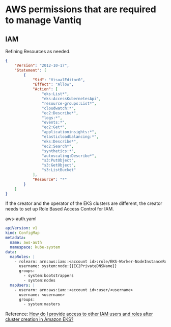 # AWS permissions that are required to manage Vantiq

## IAM
Refining Resources as needed.  
```json
{
    "Version": "2012-10-17",
    "Statement": [
        {
            "Sid": "VisualEditor0",
            "Effect": "Allow",
            "Action": [
                "eks:List*",
                "eks:AccessKubernetesApi",
                "resource-groups:List*",
                "cloudwatch:*",
                "ec2:Describe*",
                "logs:*",
                "events:*",
                "ec2:Get*",
                "applicationinsights:*",
                "elasticloadbalancing:*",
                "eks:Describe*",
                "ec2:Search*",
                "synthetics:*",
                "autoscaling:Describe*",
                "s3:PutObject",
                "s3:GetObject",
                "s3:ListBucket"
            ],
            "Resource": "*"
        }
    ]
}
```
If the creator and the operator of the EKS clusters are different, the creator needs to set up Role Based Access Control for IAM.  

aws-auth.yaml

```yaml
apiVersion: v1
kind: ConfigMap
metadata:
  name: aws-auth
  namespace: kube-system
data:
  mapRoles: |
    - rolearn: arn:aws:iam::<account id>:role/EKS-Worker-NodeInstanceRole-<role id>   
      username: system:node:{{EC2PrivateDNSName}}
      groups:
        - system:bootstrappers
        - system:nodes
  mapUsers: |
    - userarn: arn:aws:iam::<account id>:user/<username>
      username: <username>
      groups:
        - system:masters
```
Reference: [How do I provide access to other IAM users and roles after cluster creation in Amazon EKS?](https://aws.amazon.com/premiumsupport/knowledge-center/amazon-eks-cluster-access/)
